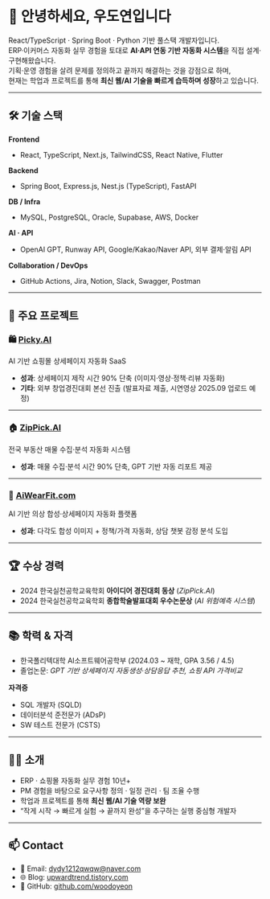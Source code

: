 # 👋 안녕하세요, 우도연입니다  

React/TypeScript · Spring Boot · Python 기반 풀스택 개발자입니다.  
ERP·이커머스 자동화 실무 경험을 토대로 **AI·API 연동 기반 자동화 시스템**을 직접 설계·구현해왔습니다.  
기획·운영 경험을 살려 문제를 정의하고 끝까지 해결하는 것을 강점으로 하며,  
현재는 학업과 프로젝트를 통해 **최신 웹/AI 기술을 빠르게 습득하며 성장**하고 있습니다.

---

## 🛠 기술 스택  

**Frontend**  
- React, TypeScript, Next.js, TailwindCSS, React Native, Flutter  

**Backend**  
- Spring Boot, Express.js, Nest.js (TypeScript), FastAPI  

**DB / Infra**  
- MySQL, PostgreSQL, Oracle, Supabase, AWS, Docker  

**AI · API**  
- OpenAI GPT, Runway API, Google/Kakao/Naver API, 외부 결제·알림 API  

**Collaboration / DevOps**  
- GitHub Actions, Jira, Notion, Slack, Swagger, Postman  

---

## 📑 주요 프로젝트  

### 🛍 [Picky.AI](https://github.com/woodoyeon/Picky.AI)  
AI 기반 쇼핑몰 상세페이지 자동화 SaaS  
- **성과**: 상세페이지 제작 시간 90% 단축 (이미지·영상·정책·리뷰 자동화)  
- **기타**: 외부 창업경진대회 본선 진출 (발표자료 제출, 시연영상 2025.09 업로드 예정)

---

### 🏠 [ZipPick.AI](https://github.com/woodoyeon/ZipPick_ver2)  
전국 부동산 매물 수집·분석 자동화 시스템  
- **성과**: 매물 수집·분석 시간 90% 단축, GPT 기반 자동 리포트 제공  

---

### 👕 [AiWearFit.com](https://github.com/woodoyeon/AiwearFit.com)  
AI 기반 의상 합성·상세페이지 자동화 플랫폼  
- **성과**: 다각도 합성 이미지 + 정책/가격 자동화, 상담 챗봇 감정 분석 도입  

---

## 🏆 수상 경력  

- 2024 한국실천공학교육학회 **아이디어 경진대회 동상** (*ZipPick.AI*)  
- 2024 한국실천공학교육학회 **종합학술발표대회 우수논문상** (*AI 위험예측 시스템*)  

---

## 📚 학력 & 자격  

- 한국폴리텍대학 AI소프트웨어공학부 (2024.03 ~ 재학, GPA 3.56 / 4.5)  
- 졸업논문: *GPT 기반 상세페이지 자동생성·상담응답 추천, 쇼핑 API 가격비교*  

**자격증**  
- SQL 개발자 (SQLD)  
- 데이터분석 준전문가 (ADsP)  
- SW 테스트 전문가 (CSTS)  

---

## 🙋‍♂️ 소개  

- ERP · 쇼핑몰 자동화 실무 경험 10년+  
- PM 경험을 바탕으로 요구사항 정의 · 일정 관리 · 팀 조율 수행  
- 학업과 프로젝트를 통해 **최신 웹/AI 기술 역량 보완**  
- “작게 시작 → 빠르게 실험 → 끝까지 완성”을 추구하는 실행 중심형 개발자  

---

## 📫 Contact  

- 📧 Email: dydy1212qwqw@naver.com  
- 🌐 Blog: [upwardtrend.tistory.com](https://upwardtrend.tistory.com/)  
- 💼 GitHub: [github.com/woodoyeon](https://github.com/woodoyeon)  
